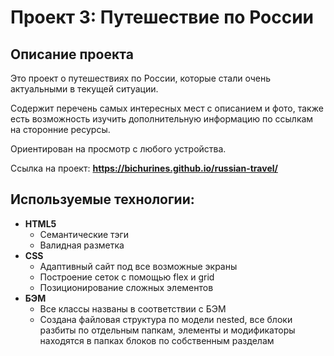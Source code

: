 # Проект 3: Путешествие по России

## Описание проекта
Это проект о путешествиях по России, которые стали очень актуальными в текущей ситуации.

Содержит перечень самых интересных мест с описанием и фото, также есть возможность изучить дополнительную информацию по ссылкам на сторонние ресурсы.

Ориентирован на просмотр с любого устройства.

Ссылка на проект: **https://bichurines.github.io/russian-travel/**

## Используемые технологии:
* __HTML5__
  * Семантические тэги
  * Валидная разметка
* __CSS__
  * Адаптивный сайт под все возможные экраны
  * Построение сеток с помощью flex и grid
  * Позиционирование сложных элементов
* __БЭМ__
  * Все классы названы в соответствии с БЭМ
  * Создана файловая структура по модели nested, все блоки разбиты по отдельным папкам, элементы и модификаторы находятся в папках блоков по собственным разделам
